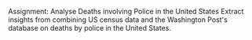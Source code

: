 Assignment: Analyse Deaths involving Police in the United States
Extract insights from combining US census data and the Washington Post's database on deaths by police in the United States.